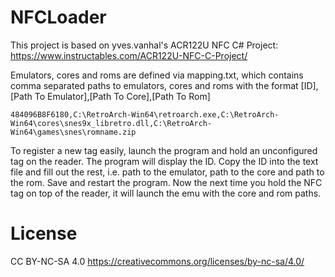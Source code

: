 # NFCLoader

This project is based on yves.vanhal's ACR122U NFC C# Project:
https://www.instructables.com/ACR122U-NFC-C-Project/

Emulators, cores and roms are defined via mapping.txt, which contains comma separated paths to emulators, cores and roms with the format
[ID],[Path To Emulator],[Path To Core],[Path To Rom]

```484096B8F6180,C:\RetroArch-Win64\retroarch.exe,C:\RetroArch-Win64\cores\snes9x_libretro.dll,C:\RetroArch-Win64\games\snes\romname.zip```

To register a new tag easily, launch the program and hold an unconfigured tag on the reader. The program will display the ID. Copy the ID into the text file and fill out the rest, i.e. path to the emulator, path to the core and path to the rom. Save and restart the program. Now the next time you hold the NFC tag on top of the reader, it will launch the emu with the core and rom paths.


# License
CC BY-NC-SA 4.0
https://creativecommons.org/licenses/by-nc-sa/4.0/

